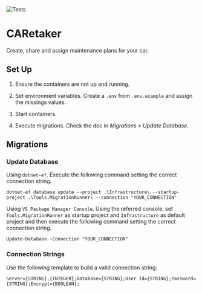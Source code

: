 ﻿![Tests](https://github.com/phantomarko/CARetaker/actions/workflows/tests.yml/badge.svg?branch=master)

CARetaker
=========

Create, share and assign maintenance plans for your car.

## Set Up

1. Ensure the containers are not up and running.

2. Set environment variables. Create a `.env` from `.env.example` and assign the missings values.

3. Start containers.

4. Execute migrations. Check the doc in *Migrations > Update Database*.

## Migrations

### Update Database

Using `dotnet-ef`. Execute the following command setting the correct connection string.

```console
dotnet-ef database update --project .\Infrastructure\ --startup-project .\Tools.MigrationRunner\ --connection "YOUR_CONNECTION"
```

Using `VS Package Manager Console`. Using the referred console, set `Tools.MigrationRunner` as startup project and `Infrastructure` as default project and then execute the following command setting the correct connection string.

```console
Update-Database -Connection "YOUR_CONNECTION"
```

### Connection Strings

Use the following template to build a valid connection string:

```
Server={STRING},{INTEGER};Database={STRING};User Id={STRING};Password={STRING};Encrypt={BOOLEAN};
```